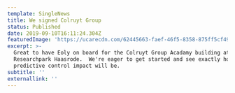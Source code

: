 ```yaml
---
template: SingleNews
title: We signed Colruyt Group
status: Published
date: 2019-09-10T16:11:24.304Z
featuredImage: 'https://ucarecdn.com/62445663-faef-46f5-8358-875ff5cf492e/'
excerpt: >-
  Great to have Eoly on board for the Colruyt Group Acadamy building at
  Researchpark Haasrode.  We're eager to get started and see exactly how big our
  predictive control impact will be.
subtitle: ''
externallink: ''
---
```


